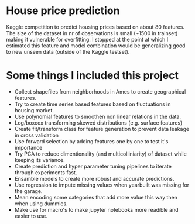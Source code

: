 # House price prediction
Kaggle competition to predict housing prices based on about 80 features. 
The size of the dataset in nr of observations is small (~1500 in trainset) making it vulnerable 
for overfitting. I stopped at the point at which I estimated this feature and model combination
would be generalizing good to new unseen data (outside of the Kaggle testset).

# Some things I included this project
- Collect shapefiles from neighborhoods in Ames to create geographical features.
- Try to create time series based features based on fluctuations in housing market.
- Use polynomial features to smoothen non linear relations in the data.
- Log/boxcox transforming skewed distributions (e.g. surface features)
- Create fit/transform class for feature generation to prevent data leakage in cross validation
- Use forward selection by adding features one by one to test it's importance
- Try PCA to reduce dimentionality (and multicolliniarity) of dataset while keeping its variance.
- Create prediction and hyper parameter tuning pipelines to iterate through experiments fast.
- Ensamble models to create more robust and accurate predictions.
- Use regression to impute missing values when yearbuilt was missing for the garage.
- Mean encoding some categories that add more value this way then when using dummies.
- Make use for macro's to make jupyter notebooks more readible and easier to use.